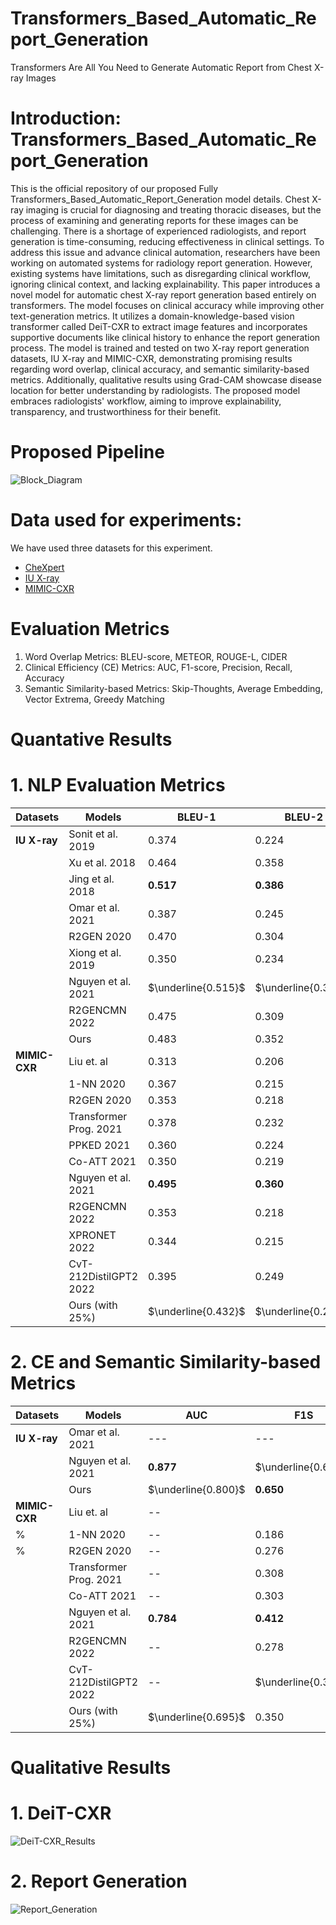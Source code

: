 # Transformers_Based_Automatic_Report_Generation
Transformers Are All You Need to Generate Automatic Report from Chest X-ray Images


# Introduction: Transformers_Based_Automatic_Report_Generation
This is the official repository of our proposed Fully Transformers_Based_Automatic_Report_Generation model details. Chest X-ray imaging is crucial for diagnosing and treating thoracic diseases, but the process of examining and generating reports for these images can be challenging. There is a shortage of experienced radiologists, and report generation is time-consuming, reducing effectiveness in clinical settings. To address this issue and advance clinical automation, researchers have been working on automated systems for radiology report generation. However, existing systems have limitations, such as disregarding clinical workflow, ignoring clinical context, and lacking explainability. This paper introduces a novel model for automatic chest X-ray report generation based entirely on transformers. The model focuses on clinical accuracy while improving other text-generation metrics. It utilizes a domain-knowledge-based vision transformer called DeiT-CXR to extract image features and incorporates supportive documents like clinical history to enhance the report generation process. The model is trained and tested on two X-ray report generation datasets, IU X-ray and MIMIC-CXR, demonstrating promising results regarding word overlap, clinical accuracy, and semantic similarity-based metrics. Additionally, qualitative results using Grad-CAM showcase disease location for better understanding by radiologists. The proposed model embraces radiologists' workflow, aiming to improve explainability, transparency, and trustworthiness for their benefit.

# Proposed Pipeline
![Block_Diagram](https://github.com/Chayaneee/Transformers_Based_Automatic_Report_Generation/assets/54748679/145254f7-1e4f-4b24-85e8-c0edf9e60a1b)


# Data used for experiments: 

We have used three datasets for this experiment.
  - [CheXpert](https://stanfordmlgroup.github.io/competitions/chexpert/)
  - [IU X-ray](https://openi.nlm.nih.gov/)
  - [MIMIC-CXR](https://physionet.org/content/mimiciii-demo/1.4/)

# Evaluation Metrics 
1. Word Overlap Metrics: BLEU-score, METEOR, ROUGE-L, CIDER
2. Clinical Efficiency (CE) Metrics: AUC, F1-score, Precision, Recall, Accuracy
3. Semantic Similarity-based Metrics: Skip-Thoughts, Average Embedding, Vector Extrema, Greedy Matching

# Quantative Results

# 1. NLP Evaluation Metrics

| $\textbf{Datasets}$                     | $\textbf{Models}$                                           | $\textbf{BLEU-1}$         | $\textbf{BLEU-2}$          | $\textbf{BLEU-3}$         | $\textbf{BLEU-4}$         | $\textbf{METEOR}$     | $\textbf{ROUGE-L}$    | $\textbf{CIDER}$      |
|-------------------------------------|-----------------------------------------------------------|---------------------|----------------------|---------------------|---------------------|---------------------|---------------------|---------------------|
| $\textbf{IU X-ray}$  | Sonit et al. 2019                     | $0.374$             | $0.224$              | $0.152$             | $0.11$              | $0.164$             | $0.308$             | $0.360$             |
|                                     | Xu et al. 2018                    | $0.464$             | $0.358$              | $0.270$             | $0.195$             | $\textbf{0.274}$    | $0.366$             | $--$                |
|                                     | Jing et al. 2018           | $\textbf{0.517}$    | $\textbf{0.386}$     | $\textbf{0.306}$    | $\textbf{0.247}$    | $0.217$             | $\textbf{0.447}$    | $\underline{0.327}$ |
|                                     | Omar et al. 2021            | $0.387$             | $0.245$              | $0.166$             | $0.111$             | $0.164$             | $0.289$             | $0.257$             |
|                                    | R2GEN 2020                      | $0.470$             | $0.304$              | $0.219$             | $0.165$             | $0.187$             | $0.371$             | $--$                |
|                                   | Xiong et al. 2019              | $0.350$             | $0.234$              | $0.143$             | $0.096$             | $--$                | $--$                | $0.323$             |
|                                     | Nguyen et al. 2021             | $\underline{0.515}$ | $\underline{0.378}$ | $\underline{0.293}$ | $\underline{0.235}$ | $\underline{0.219}$ | $\underline{0.436}$ | $--$                |
|                                     | R2GENCMN 2022                        | $0.475$             | $0.309$              | $0.222$             | $0.170$             | $0.191$             | $0.375$             | $--$                |
|                                     | Ours                                                      | $0.483$             | $0.352$              | $0.273$             | $0.219$             | $0.208$             | $0.418$             | $\textbf{0.536}$    |
| $\textbf{MIMIC-CXR}$ | Liu et. al                       | 0.313               | 0.206                | 0.146               | 0.103               | --                  | 0.306               | --                  |
|                                   | 1-NN 2020                       | 0.367               | 0.215                | 0.138               | 0.095               | 0.139               | 0.228               | --                  |
|                                 | R2GEN 2020                      | 0.353               | 0.218                | 0.145               | 0.103               | 0.142               | 0.277               | --                  |
|                                     | Transformer Prog. 2021 | 0.378               | 0.232                | 0.154               | 0.107               | 0.145               | 0.272               | --                  |
|                                   | PPKED 2021                        | 0.360               | 0.224                | 0.149               | 0.106               | 0.149               | 0.284               | --                  |
|                                     | Co-ATT 2021             | 0.350               | 0.219                | 0.152               | 0.109               | 0.151               | 0.283               | --                  |
|                                     | Nguyen et al. 2021             | $\textbf{0.495}$      | $\textbf{0.360}$       | $\textbf{0.278}$      | $\textbf{0.224}$      | $\textbf{0.222}$      | $\textbf{0.390}$      | --                  |
|                                     | R2GENCMN 2022                         | 0.353               | 0.218                | 0.148               | 0.106               | 0.142               | 0.278               | --                  |
|                                     | XPRONET 2022                         | 0.344               | 0.215                | 0.146               | 0.105               | 0.138               | 0.279               | --                  |
|                                     | CvT-212DistilGPT2 2022        | 0.395               | 0.249                | 0.172               | 0.127               | 0.155               | 0.288               | $\textbf{0.379}$      |
|                                     | Ours (with $25\%$)                                        | $\underline{0.432}$   | $\underline{0.296}$   | $\underline{0.218}$   | $\underline{0.167}$   | $\underline{0.181}$   | $\underline{0.336}$   | $\underline{0.272}$   |

# 2. CE and Semantic Similarity-based Metrics

| $\textbf{Datasets}$                     | $\textbf{Models}$                                           | $\textbf{AUC}$      | $\textbf{F1S}$      | $\textbf{Precision}$ | $\textbf{Recall}$   | $\textbf{Accuracy}$ | $\textbf{ST}$       | $\textbf{AE}$       | $\textbf{VE}$       | $\textbf{GM}$       |
|-------------------------------------|-----------------------------------------------------------|-------------------|-------------------|--------------------|-------------------|-------------------|-------------------|-------------------|-------------------|-------------------|
|     $\textbf{IU X-ray}$            | Omar et al. 2021          | ---               | ---               | ---                | ---               | ---               | $\underline{0.632}$ | $\underline{0.863}$ | $\underline{0.514}$ | $\underline{0.715}$ |
|                                     | Nguyen et al. 2021              | $\textbf{0.877}$    | $\underline{0.626}$ | $\underline{0.604}$  | $\textbf{0.649}$    | $\underline{0.937}$ | --                | --                | --                | --                |
|                                     | Ours                                                      | $\underline{0.800}$ | $\textbf{0.650}$   | $\textbf{0.696}$     | $\underline{0.610}$ | $\textbf{0.947}$    | $\textbf{0.765}$    | $\textbf{0.922}$    | $\textbf{0.569}$    | $\textbf{0.790}$    |
| $\textbf{MIMIC-CXR}$ | Liu et. al                       | --                |                   | 0.309              | 0.134             | $\underline{0.867}$ | --                | --                | --                | --                |
| %                                   | 1-NN 2020                       | --                | 0.186             | 0.304              |                   | 0.837             | --                | --                | --                | --                |
| %                                   | R2GEN 2020                     | --                | 0.276             | 0.333              | 0.273             | --                | --                | --                | --                | --                |
|                                     | Transformer Prog. 2021| --                | 0.308             | 0.240              | $\textbf{0.428}$    | --                | --                | --                | --                | --                |
|                                     | Co-ATT 2021              | --                | 0.303             | 0.352              | 0.298             | --                | --                | --                | --                | --                |
|                                     | Nguyen et al. 2021            | $\textbf{0.784}$    | $\textbf{0.412}$    | $\textbf{0.432}$     | $\underline{0.418}$ | $\textbf{0.887}$    | --                | --                | --                | --                |
|                                     | R2GENCMN 2022                     | --                | 0.278             | 0.334              | 0.275             | --                | --                | --                | --                | --                |
|                                     | CvT-212DistilGPT2 2022      | --                | $\underline{0.390}$ | 0.365              | $\underline{0.418}$ | --                | --                | --                | --                | --                |
|                                     | Ours (with $25\%$)                                        | $\underline{0.695}$ | 0.350             | $\underline{0.413}$  | 0.340             | 0.851             | $\textbf{0.714}$    | $\textbf{0.937}$    | $\textbf{0.522}$    | $\textbf{0.777}$    |





# Qualitative Results
# 1. DeiT-CXR 
![DeiT-CXR_Results](https://github.com/Chayaneee/Transformers_Based_Automatic_Report_Generation/assets/54748679/4fcb6510-92b9-4534-8328-3943d55de7c4)

# 2. Report Generation
![Report_Generation](https://github.com/Chayaneee/Transformers_Based_Automatic_Report_Generation/assets/54748679/c2a6ccf4-c0f4-4d55-85d0-1034269eeb47)


